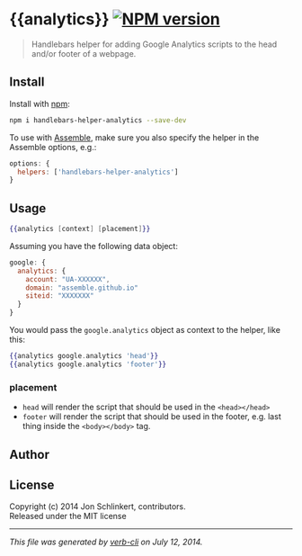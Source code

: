 # {{analytics}} [![NPM version](https://badge.fury.io/js/handlebars-helper-analytics.png)](http://badge.fury.io/js/handlebars-helper-analytics)

> Handlebars helper for adding Google Analytics scripts to the head and/or footer of a webpage.

## Install
Install with [npm](npmjs.org):

```bash
npm i handlebars-helper-analytics --save-dev
```

To use with [Assemble](https://github.com/assemble/assemble), make sure you also specify the helper in the Assemble options, e.g.:

```js
options: {
  helpers: ['handlebars-helper-analytics']
}
```

## Usage

```handlebars
{{analytics [context] [placement]}}
```

Assuming you have the following data object:

```js
google: {
  analytics: {
    account: "UA-XXXXXX",
    domain: "assemble.github.io"
    siteid: "XXXXXXX"
  }
}
```

You would pass the `google.analytics` object as context to the helper, like this:

```handlebars
{{analytics google.analytics 'head'}}
{{analytics google.analytics 'footer'}}
```

### placement

* `head` will render the script that should be used in the `<head></head>`
* `footer` will render the script that should be used in the footer, e.g. last thing inside the `<body></body>` tag.


## Author


## License
Copyright (c) 2014 Jon Schlinkert, contributors.  
Released under the MIT license

***

_This file was generated by [verb-cli](https://github.com/assemble/verb-cli) on July 12, 2014._
